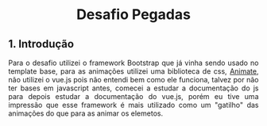 <h1 style="text-align: center;"> Desafio Pegadas</h1>

<h2>1. Introdução</h2>
<p style="text-align: justify;"> 	Para o desafio utilizei o framework Bootstrap que já vinha sendo usado no template base, para as animações utilizei uma biblioteca de css, <a href="https://daneden.github.io/animate.css/">Animate</a>, não utilizei o vue.js pois não entendi bem como ele funciona, talvez por não ter bases em javascript antes, comecei a estudar a documentação do js para depois estudar a documentação do vue.js, porém eu tive uma impressão que esse framework é mais utilizado como um "gatilho" das animações do que para as animar os elemetos.</p>
